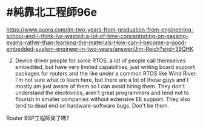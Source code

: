 # #純靠北工程師96e


https://www.quora.com/Im-two-years-from-graduation-from-engineering-school-and-I-think-Ive-wasted-a-lot-of-time-concentrating-on-passing-exams-rather-than-learning-the-materials-How-can-I-become-a-good-embedded-system-engineer-in-two-years/answer/Jim-Reich?srid=39QHK

2. Device driver people for some RTOS. a lot of people call themselves embedded, but have very limited capabilities, just writing board support packages for routers and the like under a common RTOS like Wind River. I&#039;m not sure what to learn here, but there are a lot of these guys and I mostly am just aware of them so I can avoid hiring them. They don&#039;t understand the electronics, aren&#039;t great programmers and tend not to flourish In smaller companies without extensive EE support. They also tend to dead end on hardware-software bugs. Don&#039;t be them.

Router BSP工程師臭了嗎?
